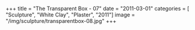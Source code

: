 +++
title = "The Transparent Box - 07"
date = "2011-03-01"
categories = [ "Sculpture", "White Clay", "Plaster", "2011"]
image = "/img/sculpture/transparentbox-08.jpg"
+++

